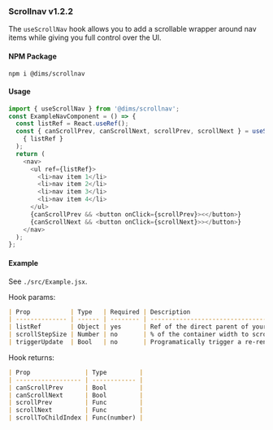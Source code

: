 ### Scrollnav v1.2.2

The `useScrollNav` hook allows you to add a scrollable wrapper around nav items while giving you full control over the UI.

#### NPM Package

```
npm i @dims/scrollnav
```

#### Usage

```javascript
import { useScrollNav } from '@dims/scrollnav';
const ExampleNavComponent = () => {
  const listRef = React.useRef();
  const { canScrollPrev, canScrollNext, scrollPrev, scrollNext } = useScrollNav(
    { listRef }
  );
  return (
    <nav>
      <ul ref={listRef}>
        <li>nav item 1</li>
        <li>nav item 2</li>
        <li>nav item 3</li>
        <li>nav item 4</li>
      </ul>
      {canScrollPrev && <button onClick={scrollPrev}><</button>}
      {canScrollNext && <button onClick={scrollNext}>></button>}
    </nav>
  );
};
```

#### Example

See `./src/Example.jsx`.

Hook params:

```md
| Prop           | Type   | Required | Description                                       |
| -------------- | ------ | -------- | ------------------------------------------------- |
| listRef        | Object | yes      | Ref of the direct parent of your nav items        |
| scrollStepSize | Number | no       | % of the container width to scroll on arrow click |
| triggerUpdate  | Bool   | no       | Programatically trigger a re-render               |
```

Hook returns:

```md
| Prop               | Type         |
| ------------------ | ------------ |
| canScrollPrev      | Bool         |
| canScrollNext      | Bool         |
| scrollPrev         | Func         |
| scrollNext         | Func         |
| scrollToChildIndex | Func(number) |
```
